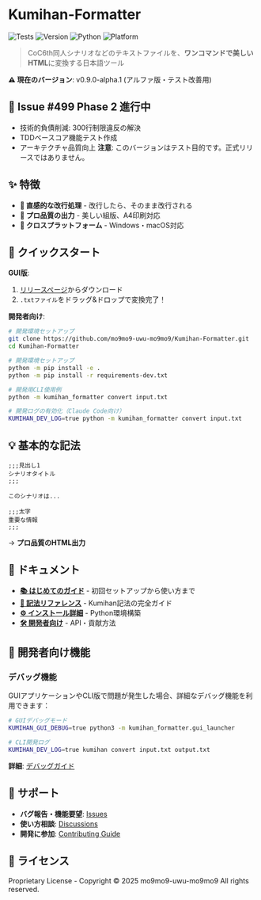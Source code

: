 # Kumihan-Formatter

![Tests](https://github.com/mo9mo9-uwu-mo9mo9/Kumihan-Formatter/workflows/Tests/badge.svg)
![Version](https://img.shields.io/badge/version-0.9.0--alpha.1-orange.svg)
![Python](https://img.shields.io/badge/python-3.12+-green.svg)
![Platform](https://img.shields.io/badge/platform-Windows%20%7C%20macOS-lightgrey.svg)

> CoC6th同人シナリオなどのテキストファイルを、**ワンコマンドで美しいHTML**に変換する日本語ツール

**⚠️ 現在のバージョン**: v0.9.0-alpha.1 (アルファ版・テスト改善用)

## 🚀 Issue #499 Phase 2 進行中
- 技術的負債削減: 300行制限違反の解決
- TDDベースコア機能テスト作成
- アーキテクチャ品質向上
**注意**: このバージョンはテスト目的です。正式リリースではありません。

## ✨ 特徴

- **🎯 直感的な改行処理** - 改行したら、そのまま改行される
- **🎨 プロ品質の出力** - 美しい組版、A4印刷対応
- **📱 クロスプラットフォーム** - Windows・macOS対応

## 🚀 クイックスタート

**GUI版**:
1. [リリースページ](https://github.com/mo9mo9-uwu-mo9mo9/Kumihan-Formatter/releases)からダウンロード
2. `.txtファイル`をドラッグ&ドロップで変換完了！

**開発者向け**:
```bash
# 開発環境セットアップ
git clone https://github.com/mo9mo9-uwu-mo9mo9/Kumihan-Formatter.git
cd Kumihan-Formatter

# 開発環境セットアップ
python -m pip install -e .
python -m pip install -r requirements-dev.txt

# 開発用CLI使用例
python -m kumihan_formatter convert input.txt

# 開発ログの有効化（Claude Code向け）
KUMIHAN_DEV_LOG=true python -m kumihan_formatter convert input.txt
```

## 💡 基本的な記法

```
;;;見出し1
シナリオタイトル
;;;

このシナリオは...

;;;太字
重要な情報
;;;
```

→ **プロ品質のHTML出力**

## 📖 ドキュメント

- **[📚 はじめてのガイド](docs/user/quickstart.md)** - 初回セットアップから使い方まで
- **[📝 記法リファレンス](docs/user/syntax.md)** - Kumihan記法の完全ガイド
- **[⚙️ インストール詳細](docs/user/installation.md)** - Python環境構築
- **[🛠️ 開発者向け](docs/dev/)** - API・貢献方法

## 🔧 開発者向け機能

### デバッグ機能
GUIアプリケーションやCLI版で問題が発生した場合、詳細なデバッグ機能を利用できます：

```bash
# GUIデバッグモード
KUMIHAN_GUI_DEBUG=true python3 -m kumihan_formatter.gui_launcher

# CLI開発ログ
KUMIHAN_DEV_LOG=true kumihan convert input.txt output.txt
```

**詳細**: [デバッグガイド](docs/dev/DEBUGGING.md)

## 🤝 サポート

- **バグ報告・機能要望**: [Issues](https://github.com/mo9mo9-uwu-mo9mo9/Kumihan-Formatter/issues)
- **使い方相談**: [Discussions](https://github.com/mo9mo9-uwu-mo9mo9/Kumihan-Formatter/discussions)
- **開発に参加**: [Contributing Guide](CONTRIBUTING.md)

## 📄 ライセンス

Proprietary License - Copyright © 2025 mo9mo9-uwu-mo9mo9
All rights reserved.
